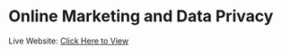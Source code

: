 # Online Marketing and Data Privacy
Live Website: [Click Here to View](https://leslietepale.github.io/DataPrivacy-IS117sp21/)